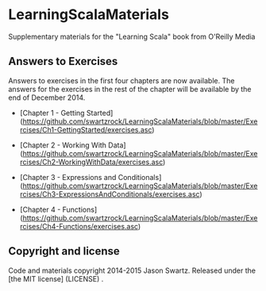 LearningScalaMaterials
======================

Supplementary materials for the "Learning Scala" book from O'Reilly Media


## Answers to Exercises 

Answers to exercises in the first four chapters are now available. The answers for the exercises in the rest of the chapter will be available by the end of December 2014.

* [Chapter 1 - Getting Started] (https://github.com/swartzrock/LearningScalaMaterials/blob/master/Exercises/Ch1-GettingStarted/exercises.asc)

* [Chapter 2 - Working With Data] (https://github.com/swartzrock/LearningScalaMaterials/blob/master/Exercises/Ch2-WorkingWithData/exercises.asc)
* [Chapter 3 - Expressions and Conditionals] (https://github.com/swartzrock/LearningScalaMaterials/blob/master/Exercises/Ch3-ExpressionsAndConditionals/exercises.asc)
* [Chapter 4 - Functions] (https://github.com/swartzrock/LearningScalaMaterials/blob/master/Exercises/Ch4-Functions/exercises.asc)



## Copyright and license

Code and materials copyright 2014-2015 Jason Swartz. Released under the [the MIT license] (LICENSE) .
